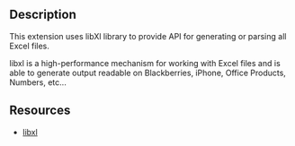 Description
-----------
This extension uses libXl library to provide API for generating or parsing
all Excel files.

libxl is a high-performance mechanism for working with Excel files and is
able to generate output readable on Blackberries, iPhone, Office Products, 
Numbers, etc...

Resources
---------
* [libxl](http://www.libxl.com/)
